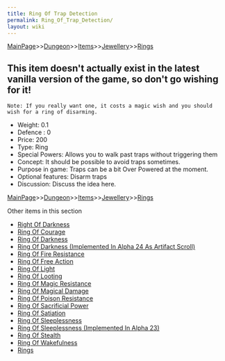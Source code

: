 ```yaml
---
title: Ring Of Trap Detection
permalink: Ring_Of_Trap_Detection/
layout: wiki
---
```


[MainPage](/keeperrl_wiki/ "wikilink")>>[Dungeon](/keeperrl_wiki/Dungeon "wikilink")>>[Items](/keeperrl_wiki/Items "wikilink")>>[Jewellery](/keeperrl_wiki/Jewellery "wikilink")>>[Rings](/keeperrl_wiki/Rings "wikilink")

This item doesn't actually exist in the latest vanilla version of the game, so don't go wishing for it!
-------------------------------------------------------------------------------------------------------

	Note: If you really want one, it costs a magic wish and you should wish for a ring of disarming.	
		
- Weight: 0.1
- Defence : 0
- Price: 200
- Type: Ring
- Special Powers: Allows you to walk past traps without triggering them
- Concept: It should be possible to avoid traps sometimes.
- Purpose in game: Traps can be a bit Over Powered at the moment.
- Optional features: Disarm traps
- Discussion: Discuss the idea here.

[MainPage](/keeperrl_wiki/ "wikilink")>>[Dungeon](/keeperrl_wiki/Dungeon "wikilink")>>[Items](/keeperrl_wiki/Items "wikilink")>>[Jewellery](/keeperrl_wiki/Jewellery "wikilink")>>[Rings](/keeperrl_wiki/Rings "wikilink")

Other items in this section
-    [Right Of Darkness](/keeperrl_wiki/Right_Of_Darkness "wikilink")
-    [Ring Of Courage](/keeperrl_wiki/Ring_Of_Courage "wikilink")
-    [Ring Of Darkness](/keeperrl_wiki/Ring_Of_Darkness "wikilink")
-    [Ring Of Darkness (Implemented In Alpha 24 As Artifact Scroll)](/keeperrl_wiki/Ring_Of_Darkness_(Implemented_In_Alpha_24_As_Artifact_Scroll) "wikilink")
-    [Ring Of Fire Resistance](/keeperrl_wiki/Ring_Of_Fire_Resistance "wikilink")
-    [Ring Of Free Action](/keeperrl_wiki/Ring_Of_Free_Action "wikilink")
-    [Ring Of Light](/keeperrl_wiki/Ring_Of_Light "wikilink")
-    [Ring Of Looting](/keeperrl_wiki/Ring_Of_Looting "wikilink")
-    [Ring Of Magic Resistance](/keeperrl_wiki/Ring_Of_Magic_Resistance "wikilink")
-    [Ring Of Magical Damage](/keeperrl_wiki/Ring_Of_Magical_Damage "wikilink")
-    [Ring Of Poison Resistance](/keeperrl_wiki/Ring_Of_Poison_Resistance "wikilink")
-    [Ring Of Sacrificial Power](/keeperrl_wiki/Ring_Of_Sacrificial_Power "wikilink")
-    [Ring Of Satiation](/keeperrl_wiki/Ring_Of_Satiation "wikilink")
-    [Ring Of Sleeplessness](/keeperrl_wiki/Ring_Of_Sleeplessness "wikilink")
-    [Ring Of Sleeplessness (Implemented In Alpha 23)](/keeperrl_wiki/Ring_Of_Sleeplessness_(Implemented_In_Alpha_23) "wikilink")
-    [Ring Of Stealth](/keeperrl_wiki/Ring_Of_Stealth "wikilink")
-    [Ring Of Wakefulness](/keeperrl_wiki/Ring_Of_Wakefulness "wikilink")
-    [Rings](/keeperrl_wiki/Rings "wikilink")
